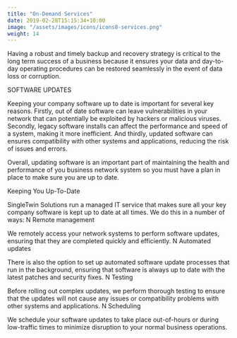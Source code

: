 ```yaml
---
title: "On-Demand Services"
date: 2019-02-28T15:15:34+10:00
image: "/assets/images/icons/icons8-services.png"
weight: 14
---
```



Having a robust and timely backup and recovery strategy is critical to the long term success of a business because it ensures your data and day-to-day operating procedures can be restored seamlessly in the event of data loss or corruption.


SOFTWARE UPDATES

Keeping your company software up to date is important for several key reasons. Firstly, out of date software can leave vulnerabilities in your network that can potentially be exploited by hackers or malicious viruses. Secondly, legacy software installs can affect the performance and speed of a system, making it more inefficient. And thirdly, updated software can ensures compatibility with other systems and applications, reducing the risk of issues and errors.

Overall, updating software is an important part of maintaining the health and performance of you business network system so you must have a plan in place to make sure you are up to date.


Keeping You Up-To-Date

SingleTwin Solutions run a managed IT service that makes sure all your key company software is kept up to date at all times. We do this in a number of ways:
N
Remote management

We remotely access your network systems to perform software updates, ensuring that they are completed quickly and efficiently.
N
Automated updates

There is also the option to set up automated software update processes that run in the background, ensuring that software is always up to date with the latest patches and security fixes.
N
Testing

Before rolling out complex updates, we perform thorough testing to ensure that the updates will not cause any issues or compatibility problems with other systems and applications.
N
Scheduling

We schedule your software updates to take place out-of-hours or during low-traffic times to minimize disruption to your normal business operations.
